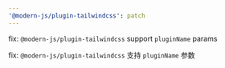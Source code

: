```yaml
---
'@modern-js/plugin-tailwindcss': patch
---
```


fix: `@modern-js/plugin-tailwindcss` support `pluginName` params

fix: `@modern-js/plugin-tailwindcss` 支持 `pluginName` 参数
